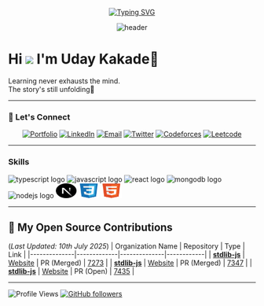 <div align="center">
  
[![Typing SVG](https://readme-typing-svg.herokuapp.com?font=Fira+Code&size=30&duration=3000&pause=1000&color=00D8FF&center=true&vCenter=true&width=600&lines=Hey+there!+I'm+Uday+Kakade+%F0%9F%91%8B;Open-Source+Contributor+%F0%9F%8C%9F;Contributor+@+stdlib-js+%F0%9F%9A%80;Full+Stack+Developer+%F0%9F%92%BB;Competitive+Programmer)](https://git.io/typing-svg)


![header](https://capsule-render.vercel.app/api?text=Hi,%20I'm%20Uday.&animation=fadeIn&type=waving&color=gradient&height=100)

</div>

# Hi ![](https://user-images.githubusercontent.com/18350557/176309783-0785949b-9127-417c-8b55-ab5a4333674e.gif) I'm Uday Kakade🚀
<p>Learning never exhausts the mind. 
<br/>
The story's still unfolding🚀</p>

---

### 🌱 Let's Connect

<div align="center">

[![Portfolio](https://img.shields.io/badge/Portfolio-purple?style=for-the-badge)](https://udaykakade.vercel.app/)
[![LinkedIn](https://img.shields.io/badge/LinkedIn-0077B5?style=for-the-badge&logo=linkedin&logoColor=white)](https://www.linkedin.com/in/uday-kakade-676879348/)
[![Email](https://img.shields.io/badge/Email-D14836?style=for-the-badge&logo=gmail&logoColor=white)](mailto:udaykakade2525@gmail.com)
[![Twitter](https://img.shields.io/badge/Twitter-black?style=for-the-badge)](https://x.com/UdayKakade25)
[![Codeforces](https://img.shields.io/badge/-Codeforces-1F8ACB?style=for-the-badge&logo=codeforces&logoColor=white)](https://codeforces.com/profile/udaykakade2525)
[![Leetcode](https://img.shields.io/badge/-LeetCode-F89F1B?style=for-the-badge&logo=leetcode&logoColor=white)](https://leetcode.com/u/udaykakade2525/)

</div>

---

### Skills

<div align="left">
  <img src="https://cdn.jsdelivr.net/gh/devicons/devicon/icons/typescript/typescript-plain.svg" height="30" width="42" alt="typescript logo"  />
  <img src="https://cdn.jsdelivr.net/gh/devicons/devicon/icons/javascript/javascript-original.svg" height="30" width="42" alt="javascript logo"  />
  <img src="https://cdn.jsdelivr.net/gh/devicons/devicon/icons/react/react-original.svg" height="30" width="42" alt="react logo"  />
  <img src="https://cdn.jsdelivr.net/gh/devicons/devicon/icons/mongodb/mongodb-original.svg" height="30" width="42" alt="mongodb logo"  />
  <img src="https://cdn.jsdelivr.net/gh/devicons/devicon/icons/nodejs/nodejs-original.svg" height="30" width="42" alt="nodejs logo"  />
  <img src="https://github.com/devicons/devicon/blob/v2.16.0/icons/nextjs/nextjs-original.svg" height="30" width="42" alt="Nextjs logo"  />
  <img src="https://github.com/devicons/devicon/blob/v2.16.0/icons/css3/css3-original.svg" height="30" width="42" alt="HTML logo"  />
  <img src="https://github.com/devicons/devicon/blob/v2.16.0/icons/html5/html5-original.svg" height="30" width="42" alt="CSS logo"  />
</div>

---

## 🚀 My Open Source Contributions
(_Last Updated: 10th July 2025_)
| Organization Name | Repository | Type | Link |
|--------------|-------------|--------------|------------|
| [**stdlib-js**](https://github.com/stdlib-js) | [Website](https://github.com/stdlib-js/stdlib) | PR (Merged) | [7273](https://github.com/stdlib-js/stdlib/pull/7273) |
| [**stdlib-js**](https://github.com/stdlib-js) | [Website](https://github.com/stdlib-js/stdlib) | PR (Merged) | [7347](https://github.com/stdlib-js/stdlib/pull/7347) |
| [**stdlib-js**](https://github.com/stdlib-js) | [Website](https://github.com/stdlib-js/stdlib) | PR (Open) | [7435](https://github.com/stdlib-js/stdlib/pull/7435) |

---
![Profile Views](https://komarev.com/ghpvc/?username=udaykakade25&color=blueviolet&style=for-the-badge&label=PROFILE+VIEWS)
[![GitHub followers](https://img.shields.io/github/followers/udaykakade25?style=for-the-badge&color=orange&labelColor=ce7b00)](https://github.com/udaykakade25)
